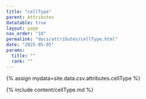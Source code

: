 ```yaml
---
title: "cellType"
parent: Attributes
datatable: true
layout: page
nav_order: "18"
permalink: "docs/attributes/cellType.html"
date: "2025-05-05"
params:
  title: ""
  rank: ""
---
```

{% assign mydata=site.data.csv.attributes.cellType %} 

{% include content/cellType.md %}

